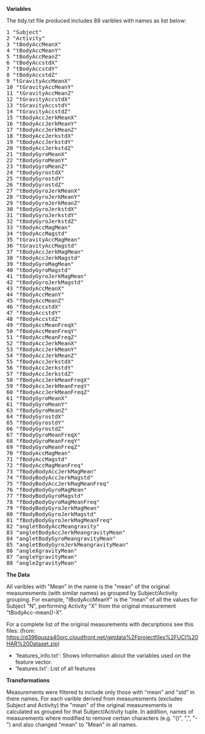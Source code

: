 <b>Variables</b>

The tidy.txt file produced includes 88 varibles with names as list below:<p>
<pre>1 "Subject"                           
2 "Activity"                          
3 "tBodyAccMeanX"                    
4 "tBodyAccMeanY"                     
5 "tBodyAccMeanZ"                     
6 "tBodyAccstdX"                     
7 "tBodyAccstdY"                      
8 "tBodyAccstdZ"                      
9 "tGravityAccMeanX"                 
10 "tGravityAccMeanY"                  
11 "tGravityAccMeanZ"                  
12 "tGravityAccstdX"                  
13 "tGravityAccstdY"                   
14 "tGravityAccstdZ"                   
15 "tBodyAccJerkMeanX"                
16 "tBodyAccJerkMeanY"                 
17 "tBodyAccJerkMeanZ"                 
18 "tBodyAccJerkstdX"                 
19 "tBodyAccJerkstdY"                  
20 "tBodyAccJerkstdZ"                  
21 "tBodyGyroMeanX"                   
22 "tBodyGyroMeanY"                    
23 "tBodyGyroMeanZ"                    
24 "tBodyGyrostdX"                    
25 "tBodyGyrostdY"                     
26 "tBodyGyrostdZ"                     
27 "tBodyGyroJerkMeanX"               
28 "tBodyGyroJerkMeanY"                
29 "tBodyGyroJerkMeanZ"                
30 "tBodyGyroJerkstdX"                
31 "tBodyGyroJerkstdY"                 
32 "tBodyGyroJerkstdZ"                 
33 "tBodyAccMagMean"                  
34 "tBodyAccMagstd"                    
35 "tGravityAccMagMean"                
36 "tGravityAccMagstd"                
37 "tBodyAccJerkMagMean"               
38 "tBodyAccJerkMagstd"                
39 "tBodyGyroMagMean"                 
40 "tBodyGyroMagstd"                   
41 "tBodyGyroJerkMagMean"              
42 "tBodyGyroJerkMagstd"              
43 "fBodyAccMeanX"                     
44 "fBodyAccMeanY"                     
45 "fBodyAccMeanZ"                    
46 "fBodyAccstdX"                      
47 "fBodyAccstdY"                      
48 "fBodyAccstdZ"                     
49 "fBodyAccMeanFreqX"                 
50 "fBodyAccMeanFreqY"                 
51 "fBodyAccMeanFreqZ"                
52 "fBodyAccJerkMeanX"                 
53 "fBodyAccJerkMeanY"                 
54 "fBodyAccJerkMeanZ"                
55 "fBodyAccJerkstdX"                  
56 "fBodyAccJerkstdY"                  
57 "fBodyAccJerkstdZ"                 
58 "fBodyAccJerkMeanFreqX"             
59 "fBodyAccJerkMeanFreqY"             
60 "fBodyAccJerkMeanFreqZ"            
61 "fBodyGyroMeanX"                    
61 "fBodyGyroMeanY"                    
63 "fBodyGyroMeanZ"                   
64 "fBodyGyrostdX"                     
65 "fBodyGyrostdY"                     
66 "fBodyGyrostdZ"                    
67 "fBodyGyroMeanFreqX"                
68 "fBodyGyroMeanFreqY"                
69 "fBodyGyroMeanFreqZ"               
70 "fBodyAccMagMean"                   
71 "fBodyAccMagstd"                    
72 "fBodyAccMagMeanFreq"              
73 "fBodyBodyAccJerkMagMean"           
74 "fBodyBodyAccJerkMagstd"            
75 "fBodyBodyAccJerkMagMeanFreq"      
76 "fBodyBodyGyroMagMean"              
77 "fBodyBodyGyroMagstd"               
78 "fBodyBodyGyroMagMeanFreq"         
79 "fBodyBodyGyroJerkMagMean"          
80 "fBodyBodyGyroJerkMagstd"           
81 "fBodyBodyGyroJerkMagMeanFreq"     
82 "angletBodyAccMeangravity"          
83 "angletBodyAccJerkMeangravityMean"  
84 "angletBodyGyroMeangravityMean"    
85 "angletBodyGyroJerkMeangravityMean" 
86 "angleXgravityMean"                 
87 "angleYgravityMean"                
88 "angleZgravityMean"
</pre>

<b>The Data</b>

All varibles with "Mean" in the name is the "mean" of the original measuresments (with similar names) as grouped
by Subject/Activity grouping.  For example, "tBodyAccMeanY" is the "mean" of all the values for Subject "N", performing
Activity "X" from the original measurement "tBodyAcc-mean()-X".

For a complete list of the original measurements with decsriptions see this files: (from: https://d396qusza40orc.cloudfront.net/getdata%2Fprojectfiles%2FUCI%20HAR%20Dataset.zip)<p>
<ul>
<li>'features_info.txt': Shows information about the variables used on the feature vector.</li>
<li>'features.txt': List of all features</li>
</ul>




<b>Transformations</b>

Measurements were filtered to include only those with "mean" and "std" in there names.  For each varible derived from measuresments (excludes Subject and Activity) the "mean" of the original measuresments is calculated as grouped for that Subject/Activity tuple.  In addition, names of measurements where modified to remove certian characters (e.g. "()", ",", "-") and also changed "mean" to "Mean" in all names.
